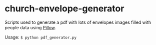 # church-envelope-generator

Scripts used to generate a pdf with lots of envelopes images filled with
people data using [Pillow](https://pillow.readthedocs.io/en/stable/).

Usage:
`$ python pdf_generator.py`
